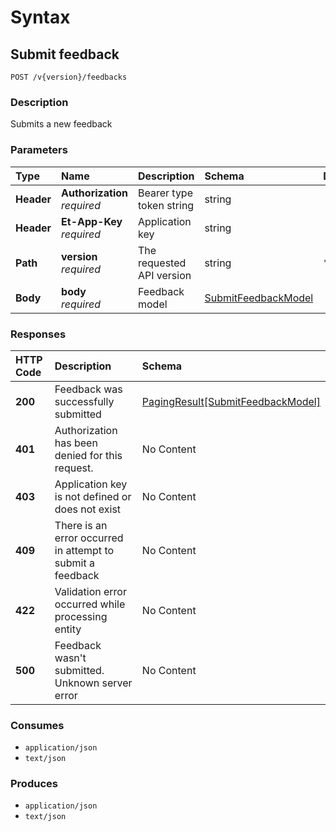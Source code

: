 # Syntax

## Submit feedback

```text
POST /v{version}/feedbacks
```

### Description

Submits a new feedback

### Parameters

| Type | Name | Description | Schema | Default |
| :--- | :--- | :--- | :--- | :--- |
| **Header** | **Authorization**   _required_ | Bearer type token string | string |  |
| **Header** | **Et-App-Key**   _required_ | Application key | string |  |
| **Path** | **version**   _required_ | The requested API version | string | `"1.0"` |
| **Body** | **body**   _required_ | Feedback model | [SubmitFeedbackModel](../../definitions/#submitfeedbackmodel) |  |

### Responses

| HTTP Code | Description | Schema |
| :--- | :--- | :--- |
| **200** | Feedback was successfully submitted | [PagingResult\[SubmitFeedbackModel\]](../../definitions/#pagingresult-submitfeedbackmodel) |
| **401** | Authorization has been denied for this request. | No Content |
| **403** | Application key is not defined or does not exist | No Content |
| **409** | There is an error occurred in attempt to submit a feedback | No Content |
| **422** | Validation error occurred while processing entity | No Content |
| **500** | Feedback wasn't submitted. Unknown server error | No Content |

### Consumes

* `application/json`
* `text/json`

### Produces

* `application/json`
* `text/json`

